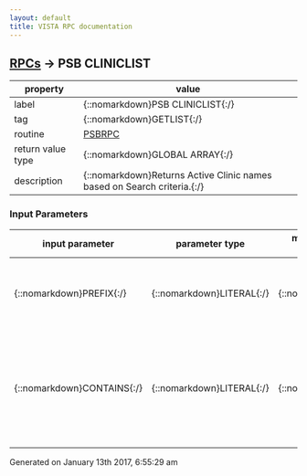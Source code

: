 ```yaml
---
layout: default
title: VISTA RPC documentation
---
```




## [RPCs](TableOfContent.md) &#8594; PSB CLINICLIST 

 property | value 
--- | --- 
 label | {::nomarkdown}PSB CLINICLIST{:/}
 tag | {::nomarkdown}GETLIST{:/}
 routine | [PSBRPC](http://code.osehra.org/dox/Routine_PSBRPC_source.html)
 return value type | {::nomarkdown}GLOBAL ARRAY{:/}
 description | {::nomarkdown}Returns Active Clinic names based on Search criteria.{:/}

### Input Parameters

| input parameter | parameter type | maximum data length | required | description | 
| --- | --- | --- | --- | --- | 
| {::nomarkdown}PREFIX{:/} | {::nomarkdown}LITERAL{:/} | {::nomarkdown}30{:/} | {::nomarkdown}true{:/} | {::nomarkdown}First search criteria, which is used to find clinic names that begin with these characters to create a subset list.{:/} | 
| {::nomarkdown}CONTAINS{:/} | {::nomarkdown}LITERAL{:/} | {::nomarkdown}30{:/} | {::nomarkdown}true{:/} | {::nomarkdown}Second search criteria, if populated, then this search text is used to search the previously created Subset list, for if Contains this text. Then this final list is sent back to the BCMA GUI Client.{:/} | 




 Generated on January 13th 2017, 6:55:29 am